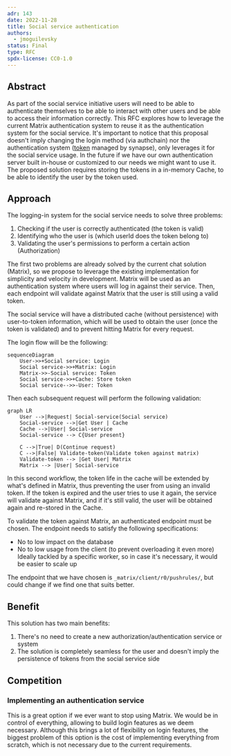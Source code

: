 ```yaml
---
adr: 143
date: 2022-11-28
title: Social service authentication
authors:
  - jmoguilevsky
status: Final
type: RFC
spdx-license: CC0-1.0
---
```


## Abstract

<!--
Insert here a brief paragraph summarizing the RFC in its current state.
This section shall provide an overview of whether this is a settled
decision, alternatives explored and a short summary of relevant
background information and key insights.
-->

As part of the social service initiative users will need to be able to authenticate themselves to be able to interact with other users and be able to access their information correctly.
This RFC explores how to leverage the current Matrix authentication system to reuse it as the authentication system for the social service. It's important to notice that this proposal doesn't imply changing the login method (via authchain) nor the authentication system ([token](https://matrix.org/docs/spec/client_server/r0.6.1#get-matrix-client-r0-login) managed by synapse), only leverages it for the social service usage.
In the future if we have our own authentication server built in-house or customized to our needs we might want to use it. 
The proposed solution requires storing the tokens in a in-memory Cache, to be able to identify the user by the token used.

## Approach

<!--
How do you intend on addressing the need?  Describe what you plan on
doing and the rationale behind the decisions you propose.  Then lay out
the plan of execution, in rough order of how the execution should take
place.  Include the rollout plan as well. (This is usually the longest
section of the RFC) Hint: don’t be afraid of posting illustrations! The
level of detail here has to be enough to give the reader  a clear
understanding of the solution - it is up to the writer to decide.
Further detail can be addressed to satisfy comments and increase clarity.
-->

The logging-in system for the social service needs to solve three problems:

1. Checking if the user is correctly authenticated (the token is valid)
1. Identifying who the user is (which userId does the token belong to)
1. Validating the user's permissions to perform a certain action (Authorization)

The first two problems are already solved by the current chat solution (Matrix), so we propose to leverage the existing implementation for simplicity and velocity in development. Matrix will be used as an authentication system where users will log in against their service. Then, each endpoint will validate against Matrix that the user is still using a valid token.

The social service will have a distributed cache (without persistence) with user-to-token information, which will be used to obtain the user (once the token is validated) and to prevent hitting Matrix for every request.

The login flow will be the following:

```mermaid
sequenceDiagram
    User->>+Social service: Login
    Social service->>+Matrix: Login
    Matrix->>-Social service: Token
    Social service->>+Cache: Store token
    Social service-->>-User: Token
```

Then each subsequent request will perform the following validation:

```mermaid
graph LR
    User -->|Request| Social-service(Social service)
    Social-service -->|Get User | Cache
    Cache -->|User| Social-service
    Social-service --> C{User present}

    C -->|True| D(Continue request)
    C -->|False| Validate-token(Validate token against matrix)
    Validate-token --> |Get User| Matrix
    Matrix --> |User| Social-service
```

In this second workflow, the token life in the cache will be extended by what's defined in Matrix, thus preventing the user from using an invalid token.
If the token is expired and the user tries to use it again, the service will validate against Matrix, and if it's still valid, the user will be obtained again and re-stored in the Cache.

To validate the token against Matrix, an authenticated endpoint must be chosen. The endpoint needs to satisfy the following specifications:

- No to low impact on the database
- No to low usage from the client (to prevent overloading it even more)
Ideally tackled by a specific worker, so in case it's necessary, it would be easier to scale up

The endpoint that we have chosen is `_matrix/client/r0/pushrules/`, but could change if we find one that suits better.

## Benefit

This solution has two main benefits:

1. There's no need to create a new authorization/authentication service or system
1. The solution is completely seamless for the user and doesn't imply the persistence of tokens from the social service side

## Competition

<!--
What other options were considered? Give an honest treatment of why
these alternatives were not satisfactory. Identify the competition and
demonstrate that the competition is clearly understood. Include the
“what if we do nothing” alternative.
-->

### Implementing an authentication service

This is a great option if we ever want to stop using Matrix. We would be in control of everything, allowing to build login features as we deem necessary. Although this brings a lot of flexibility on login features, the biggest problem of this option is the cost of implementing everything from scratch, which is not necessary due to the current requirements.
